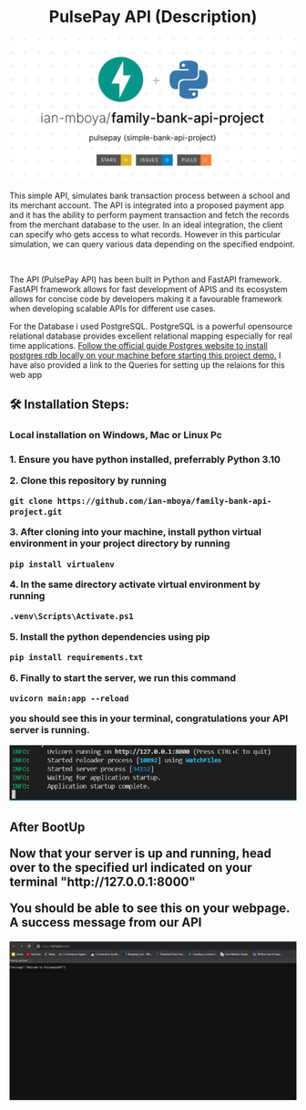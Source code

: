 <h1 align="center" id="title">PulsePay API (Description)</h1>

![readme thumbnail](https://github.com/ian-mboya/family-bank-api-project/blob/main/assets/family-bank-api-project.png)

<p id="description">This simple API, simulates bank transaction process between a school and its merchant account. The API is integrated into a proposed payment app and it has the ability to perform payment transaction and fetch the records from the merchant database to the user. In an ideal integration, the client can specify who gets access to what records. However in this particular simulation, we can query various data depending on the specified endpoint.</p>

<br>

<p id="description">The API (PulsePay API) has been built in Python and FastAPI framework. FastAPI framework allows for fast development of APIS and its ecosystem allows for concise code by developers making it a favourable framework when developing scalable APIs for different use cases.</p>

<p id="description">For the Database i used PostgreSQL. PostgreSQL is a powerful opensource relational database provides excellent relational mapping especially for real time applications. <a href="">Follow the official guide Postgres website to install postgres rdb locally on your machine before starting this project demo.</a> I have also provided a link to the Queries for setting up the relaions for this web app</p>


<h2>🛠️ Installation Steps:</h2>
<h3> Local installation on Windows, Mac or Linux Pc<h3>
<p>1. Ensure you have python installed, preferrably Python 3.10 <p>
<p>2. Clone this repository by running</p>

```
git clone https://github.com/ian-mboya/family-bank-api-project.git
```

<p>3. After cloning into your machine, install python virtual environment in your project directory by running</p>

```
pip install virtualenv
```

<p>4. In the same directory activate virtual environment by running</p>

```
.venv\Scripts\Activate.ps1
```

<p>5. Install the python dependencies using pip</p>

```
pip install requirements.txt
```

<p>6. Finally to start the server, we run this command</p>

```
uvicorn main:app --reload
```
you should see this in your terminal, congratulations your API server is running.

![image](https://github.com/ian-mboya/family-bank-api-project/blob/main/assets/API%20server%20Boot%20Success.png?raw=true)



<h2> After BootUp </p>
<p> Now that your server is up and running, head over to the specified url indicated on your terminal "http://127.0.0.1:8000"

You should be able to see this on your webpage. A success message from our API

![image](https://github.com/ian-mboya/family-bank-api-project/blob/main/assets/web%20api%20success%20message.png?raw=true)















